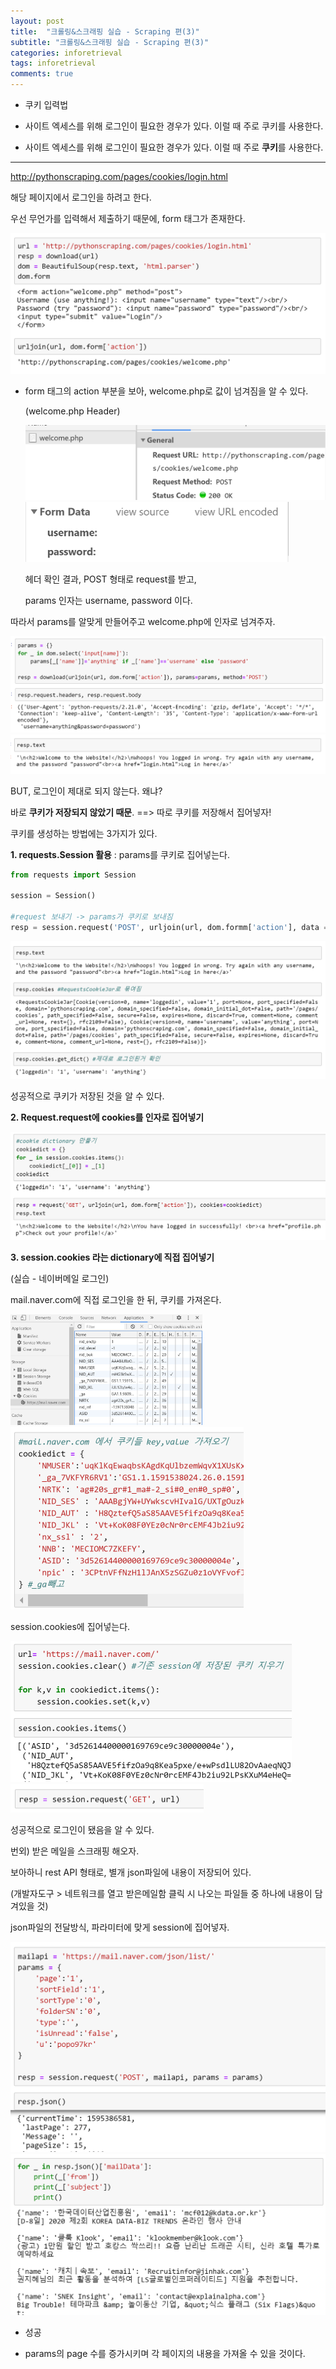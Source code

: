 ```yaml
---
layout: post
title:  "크롤링&스크래핑 실습 - Scraping 편(3)"
subtitle: "크롤링&스크래핑 실습 - Scraping 편(3)"
categories: inforetrieval
tags: inforetrieval
comments: true
---
```




- 쿠키 입력법
- 사이트 엑세스를 위해 로그인이 필요한 경우가 있다. 이럴 때 주로 쿠키를 사용한다.

- 사이트 엑세스를 위해 로그인이 필요한 경우가 있다. 이럴 때 주로 **쿠키**를 사용한다.

---

http://pythonscraping.com/pages/cookies/login.html

해당 페이지에서 로그인을 하려고 한다.



우선 무언가를 입력해서 제출하기 때문에, form 태그가 존재한다.

 <img src="https://github.com/popo97kr/popo97kr.github.io/blob/master/assets/img/crawling31.png?raw=true" alt="image1" style="zoom:50%;" />

- form 태그의 action 부분을 보아, welcome.php로 값이 넘겨짐을 알 수 있다.

  (welcome.php Header)

  <img src="https://github.com/popo97kr/popo97kr.github.io/blob/master/assets/img/crawling32.png?raw=true" alt="image1" style="zoom:50%;" />

  <img src="https://github.com/popo97kr/popo97kr.github.io/blob/master/assets/img/crawling33.png?raw=true" alt="image1" style="zoom:50%;" />

  헤더 확인 결과, POST 형태로 request를 받고, 

  params 인자는 username, password 이다.



따라서 params를 알맞게 만들어주고 welcome.php에 인자로 넘겨주자.

<img src="https://github.com/popo97kr/popo97kr.github.io/blob/master/assets/img/crawling34.png?raw=true" alt="image1" style="zoom:50%;" />

<img src="https://github.com/popo97kr/popo97kr.github.io/blob/master/assets/img/crawling35.png?raw=true" alt="image1" style="zoom:50%;" />

BUT, 로그인이 제대로 되지 않는다. 왜냐?

바로 **쿠키가 저장되지 않았기 때문**. ==> 따로 쿠키를 저장해서 집어넣자!



쿠키를 생성하는 방법에는 3가지가 있다.

**1. requests.Session 활용** : params를 쿠키로 집어넣는다.

~~~python
from requests import Session

session = Session()

#request 보내기 -> params가 쿠키로 보내짐
resp = session.request('POST', urljoin(url, dom.formm['action'], data = params))
~~~

<img src="https://github.com/popo97kr/popo97kr.github.io/blob/master/assets/img/crawling36.png?raw=true" alt="image1" style="zoom:50%;" />

성공적으로 쿠키가 저장된 것을 알 수 있다.



**2. Request.request에 cookies를 인자로 집어넣기**

<img src="https://github.com/popo97kr/popo97kr.github.io/blob/master/assets/img/crawling37.png?raw=true" alt="image1" style="zoom:50%;" />



**3. session.cookies 라는 dictionary에 직접 집어넣기**

(실습 - 네이버메일 로그인)

mail.naver.com에 직접 로그인을 한 뒤, 쿠키를 가져온다.

<img src="https://github.com/popo97kr/popo97kr.github.io/blob/master/assets/img/crawling38.png?raw=true" alt="image1" style="zoom:30%;" />

<img src="https://github.com/popo97kr/popo97kr.github.io/blob/master/assets/img/crawling39.png?raw=true" alt="image1" style="zoom:50%;" />

session.cookies에 집어넣는다.

<img src="https://github.com/popo97kr/popo97kr.github.io/blob/master/assets/img/crawling40.png?raw=true" alt="image1" style="zoom:50%;" />

<img src="https://github.com/popo97kr/popo97kr.github.io/blob/master/assets/img/crawling41.png?raw=true" alt="image1" style="zoom:50%;" />

성공적으로 로그인이 됐음을 알 수 있다.





번외) 받은 메일을 스크래핑 해오자.

보아하니 rest API 형태로, 별개 json파일에 내용이 저장되어 있다.

(개발자도구 > 네트워크를 열고 받은메일함 클릭 시 나오는 파일들 중 하나에 내용이 담겨있을 것)

json파일의 전달방식, 파라미터에 맞게 session에 집어넣자.

<img src="https://github.com/popo97kr/popo97kr.github.io/blob/master/assets/img/crawling42.png?raw=true" alt="image1" style="zoom:50%;" />

<img src="https://github.com/popo97kr/popo97kr.github.io/blob/master/assets/img/crawling43.png?raw=true" alt="image1" style="zoom:50%;" />

- 성공

- params의 page 수를 증가시키며 각 페이지의 내용을 가져올 수 있을 것이다.